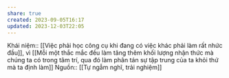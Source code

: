 ```yaml
---
share: true
created: 2023-09-05T16:17
updated: 2023-12-03T22:05
---
```

Khái niệm:: 
[[Việc phải học công cụ khi đang có việc khác phải làm rất nhức đầu]], vì [[Mỗi một thắc mắc đều làm tăng thêm khối lượng nhận thức mà chúng ta có trong tâm trí, qua đó làm phân tán sự tập trung của ta khỏi thứ mà ta định làm]]
Nguồn:: [[Tự ngẫm nghĩ, trải nghiệm]]